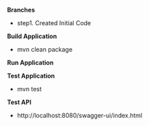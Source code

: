 **Branches**
- step1. Created Initial Code

**Build Application**
- mvn clean package

**Run Application**

**Test Application**
- mvn test

**Test API**
- http://localhost:8080/swagger-ui/index.html